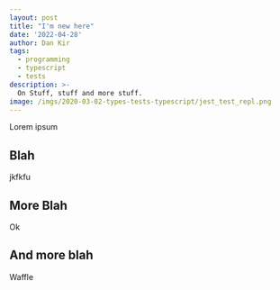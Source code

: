 ```yaml
---
layout: post
title: "I'm new here"
date: '2022-04-28'
author: Dan Kir
tags:
  - programming
  - typescript
  - tests
description: >-
  On Stuff, stuff and more stuff.
image: /imgs/2020-03-02-types-tests-typescript/jest_test_repl.png
---
```


Lorem ipsum

## Blah

jkfkfu

## More Blah

Ok

## And more blah

Waffle
